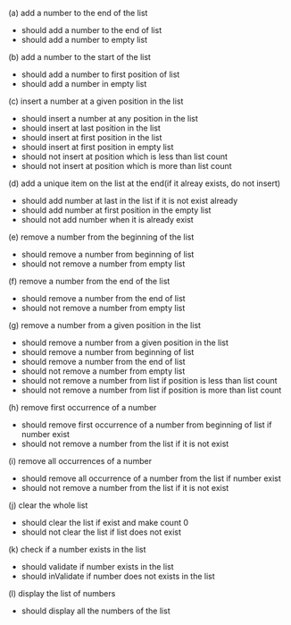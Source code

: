 (a) add a number to the end of the list
  * should add a number to the end of list
  * should add a number to empty list

(b) add a number to the start of the list
  * should add a number to first position of list
  * should add a number in empty list

(c) insert a number at a given position in the list
  * should insert a number at any position in the list
  * should insert at last position in the list
  * should insert at first position in the list
  * should insert at first position in empty list
  * should not insert at position which is less than list count
  * should not insert at position which is more than list count

(d) add a unique item on the list at the end(if it alreay exists, do not insert)
  * should add number at last in the list if it is not exist already
  * should add number at first position in the empty list
  * should not add number when it is already exist

(e) remove a number from the beginning of the list
  * should remove a number from beginning of list
  * should not remove a number from empty list

(f) remove a number from the end of the list
  * should remove a number from the end of list
  * should not remove a number from empty list

(g) remove a number from a given position in the list
  * should remove a number from a given position in the list
  * should remove a number from beginning of list
  * should remove a number from the end of list
  * should not remove a number from empty list
  * should not remove a number from list if position is less than list count
  * should not remove a number from list if position is more than list count

(h) remove first occurrence of a number
  * should remove first occurrence of a number from beginning of list if number exist
  * should  not remove a number from the list if it is not exist

(i) remove all occurrences of a number
  * should remove all occurrence of a number from the list if number exist
  * should  not remove a number from the list if it is not exist
  
(j) clear the whole list
  * should clear the list if exist and make count 0
  * should not clear the list if list does not exist

(k) check if a number exists in the list
  * should validate if number exists in the list
  * should inValidate if number does not exists in the list

(l) display the list of numbers
  * should display all the numbers of the list